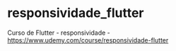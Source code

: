 # responsividade_flutter
Curso de Flutter - responsividade - https://www.udemy.com/course/responsividade-flutter
